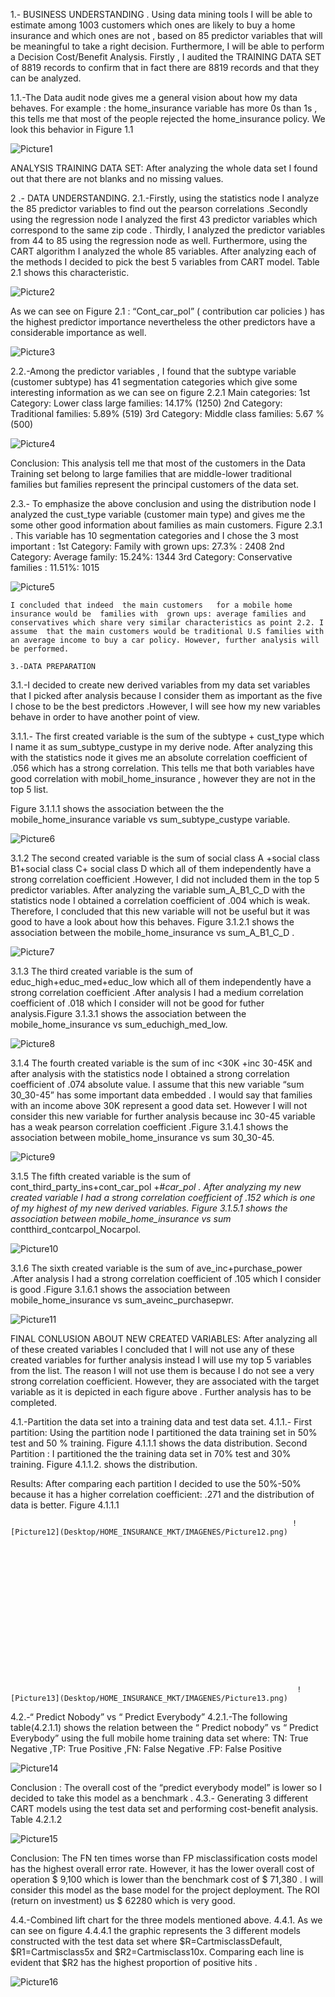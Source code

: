 
1.- BUSINESS UNDERSTANDING .
Using data mining tools I will be able to estimate  among 1003 customers which ones are  likely to buy a home insurance and which ones are not , based on 85 predictor variables that will be meaningful to take a right decision. Furthermore, I will be able to perform a Decision Cost/Benefit Analysis.  Firstly ,  I audited  the TRAINING DATA SET  of 8819 records to confirm that in fact there are 8819 records  and that they can be analyzed.

1.1.-The Data audit node gives me a general  vision about how my data behaves. For example : the home_insurance variable has more 0s than 1s , this tells me that most of the people rejected the home_insurance policy. We look this behavior in Figure 1.1

![Picture1](Desktop/HOME_INSURANCE_MKT/IMAGENES/Picture1.png)


ANALYSIS TRAINING DATA SET:  After analyzing the whole data set  I found out that there are not blanks and no missing values.


2 .- DATA UNDERSTANDING.
2.1.-Firstly,  using the statistics node I analyze the 85 predictor variables to find out the pearson  correlations  .Secondly  using the regression node I analyzed the first 43 predictor  variables which correspond to the same zip code  . Thirdly, I analyzed the predictor  variables from 44 to 85 using the regression node as well. Furthermore, using the CART algorithm  I analyzed the whole 85 variables. After analyzing each of the methods I decided to pick the best 5 variables from CART model. Table 2.1 shows this characteristic.

![Picture2](Desktop/HOME_INSURANCE_MKT/IMAGENES/Picture2.png)

As we can see on Figure 2.1  :    “Cont_car_pol”   ( contribution car policies )  has the highest predictor importance nevertheless the other  predictors have a considerable importance as well. 

![Picture3](Desktop/HOME_INSURANCE_MKT/IMAGENES/Picture3.png) 

2.2.-Among  the  predictor variables ,   I found that the subtype variable (customer subtype) has 41 segmentation categories which give some interesting  information  as we can see  on figure 2.2.1 
Main categories:
1st  Category: Lower class large families:  14.17% (1250)
2nd Category: Traditional  families:  5.89% (519)
3rd Category: Middle class families: 5.67 % (500)

![Picture4](Desktop/HOME_INSURANCE_MKT/IMAGENES/Picture4.png) 

Conclusion:  This analysis  tell me that most of the customers  in the Data Training set belong to large families that are middle-lower traditional families but families represent the principal customers  of the data set.

2.3.- To emphasize the above conclusion and using the distribution node  I analyzed the  cust_type  variable (customer main type)  and gives me the some other good information about families as main customers. Figure 2.3.1 .  This variable has 10 segmentation categories and I chose the 3 most important :
1st Category: Family with grown ups: 27.3% : 2408
2nd Category: Average family: 15.24%: 1344
3rd Category: Conservative families : 11.51%: 1015

![Picture5](Desktop/HOME_INSURANCE_MKT/IMAGENES/Picture5.png)

    I concluded that indeed  the main customers   for a mobile home insurance would be  families with  grown ups: average families and conservatives which share very similar characteristics as point 2.2. I assume  that the main customers would be traditional U.S families with an average income to buy a car policy. However, further analysis will be performed.

    3.-DATA PREPARATION
3.1.-I decided  to create new derived variables from  my data set  variables that I picked after analysis because I consider them as important as the five I chose to be the best predictors .However,  I will see how my new variables behave in order to have another  point of view.

3.1.1.- The first created variable is the sum of the subtype + cust_type  which I name it as sum_subtype_custype  in my derive node. After analyzing this with the statistics node it gives me an absolute correlation coefficient of .056 which has a strong correlation. This tells me that both variables have good correlation with mobil_home_insurance , however they are not in the   top 5 list.

Figure 3.1.1.1 shows  the association between the the mobile_home_insurance variable vs sum_subtype_custype  variable.

![Picture6](Desktop/HOME_INSURANCE_MKT/IMAGENES/Picture6.png)

3.1.2 The second created variable is the sum of social class A +social class B1+social class C+ social class D which all of them  independently have a strong correlation coefficient .However,  I did not included them in the top 5 predictor variables. After analyzing the variable sum_A_B1_C_D    with the statistics node I obtained a correlation coefficient of .004 which is weak. Therefore, I concluded  that this new variable will not be useful but it was good to have a look about how this behaves. Figure  3.1.2.1 shows the association between the mobile_home_insurance  vs  sum_A_B1_C_D .

![Picture7](Desktop/HOME_INSURANCE_MKT/IMAGENES/Picture7.png)



3.1.3 The third created variable is the sum of  educ_high+educ_med+educ_low  which all of them independently have a strong correlation coefficient .After analysis I had a  medium correlation coefficient  of  .018 which I consider will not be good for futher analysis.Figure 3.1.3.1 shows the association between the mobile_home_insurance vs  sum_educhigh_med_low.

![Picture8](Desktop/HOME_INSURANCE_MKT/IMAGENES/Picture8.png) 

3.1.4 The fourth created variable is the sum of  inc <30K +inc 30-45K  and after analysis with the statistics node I obtained  a strong correlation coefficient of  .074 absolute value. I  assume that this new variable “sum 30_30-45” has some important data embedded . I would say that families with an income above 30K represent  a good data set. However  I will not  consider this new variable for further analysis because  inc 30-45 variable  has  a weak  pearson correlation coefficient .Figure 3.1.4.1 shows the association between mobile_home_insurance  vs   sum 30_30-45.

![Picture9](Desktop/HOME_INSURANCE_MKT/IMAGENES/Picture9.png) 

3.1.5 The fifth created variable is the sum of  cont_third_party_ins+cont_car_pol +#_car_pol . After analyzing my new created variable I had a strong correlation coefficient of .152 which is one of my highest of my new derived variables. Figure 3.1.5.1 shows the association between  mobile_home_insurance  vs  sum_ contthird_contcarpol_Nocarpol. 

![Picture10](Desktop/HOME_INSURANCE_MKT/IMAGENES/Picture10.png)

3.1.6 The sixth created variable is the sum of ave_inc+purchase_power  .After analysis I had a strong correlation coefficient  of .105 which I consider is good .Figure 3.1.6.1 shows the association between mobile_home_insurance vs  sum_aveinc_purchasepwr.

![Picture11](Desktop/HOME_INSURANCE_MKT/IMAGENES/Picture11.png)



FINAL CONLUSION ABOUT NEW CREATED VARIABLES:
After analyzing all of these created variables I concluded that I will not use any of these created variables for further analysis instead I will use my top 5 variables from the list.  The reason  I will not use them  is because  I do not see a very strong correlation coefficient. However,  they are associated with the target variable  as it is depicted  in each figure above .  Further analysis has to be completed.

4.1.-Partition the data set into a training data  and  test data set.
4.1.1.- First partition: Using the partition node I partitioned the data training set  in 50% test and 50 % training. Figure 4.1.1.1 shows the data distribution.
Second Partition : I partitioned the the training data set in 70% test and 30% training. Figure 4.1.1.2. shows the distribution.

Results:  After comparing each partition  I decided to use the 50%-50%  because it has a higher correlation coefficient:  .271  and the distribution of data is better.
                                                                   Figure  4.1.1.1

                                                                   ![Picture12](Desktop/HOME_INSURANCE_MKT/IMAGENES/Picture12.png)

















                                                                    ![Picture13](Desktop/HOME_INSURANCE_MKT/IMAGENES/Picture13.png) 






4.2.-“ Predict Nobody” vs   “ Predict Everybody”
4.2.1.-The following  table(4.2.1.1) shows the relation between the “ Predict nobody”  vs “ Predict Everybody”   using the full mobile home training data set  where:
TN: True Negative ,TP: True Positive ,FN: False Negative .FP: False Positive

![Picture14](Desktop/HOME_INSURANCE_MKT/IMAGENES/Picture14.PNG) 


Conclusion : The overall cost of the  “predict everybody model”   is lower so I decided to take this model as a benchmark .
4.3.- Generating 3 different CART models using the test data set and performing cost-benefit analysis.  Table  4.2.1.2

![Picture15](Desktop/HOME_INSURANCE_MKT/IMAGENES/Picture15.PNG)

Conclusion:  The FN ten times worse than FP misclassification costs model  has the highest overall error rate. However,  it   has the lower overall cost of operation  $ 9,100 which is lower than the benchmark cost of $ 71,380 . I will consider this model as the  base model for the project deployment. The ROI (return on investment)  us $ 62280 which is very good.


       
4.4.-Combined lift chart for the three models mentioned above.
4.4.1. As we can see on figure  4.4.4.1  the graphic represents the 3 different models constructed with the test data set where $R=CartmisclassDefault, $R1=Cartmisclass5x and $R2=Cartmisclass10x.  Comparing each line is evident that $R2 has the highest proportion of positive hits . 

![Picture16](Desktop/HOME_INSURANCE_MKT/IMAGENES/Picture16.png) 
                                                             
                                                                   































